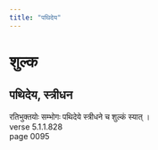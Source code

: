 ```yaml
---
title: "पथिदेय"
---
```


# शुल्क
## पथिदेय, स्त्रीधन
रतिभुक्तयोः सम्भोगः पथिदेये स्त्रीधने च शुल्कं स्यात् ।<br />verse 5.1.1.828<br />page 0095

